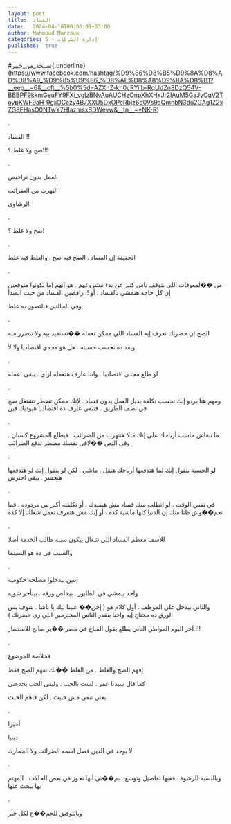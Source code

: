 ```yaml
---
layout: post
title:  الفساد
date:   2024-04-10T00:00:01+03:00
author: Mahmoud Marzouk
categories: 5 - إدارة الشركات
published:  true
---
```

\#نصيحة_من_خبير{.underline}(https://www.facebook.com/hashtag/%D9%86%D8%B5%D9%8A%D8%AD%D8%A9_%D9%85%D9%86_%D8%AE%D8%A8%D9%8A%D8%B1?__eep__=6&__cft__%5b0%5d=AZXnZ-kh0cRYiIb-RqLldZn8DzQ54V-BBBPF9kkmGeuFY9FXi_vglzBNvAuAUCHzOnpXhXHxJr2IAuM5GaJyCgV2ToypKWF9aH_9giiOCczy4B7XXU5DxOPcRbjz6d0Vs9aQmnbN3du2GAg1Z2xZG8FHasO0NTwY7HIazmsxBDWevw&__tn__=*NK-R)

.

الفساد !!

صح ولا غلط ؟!!!

.

العمل بدون تراخيص

التهرب من الضرائب

الرشاوي

.

صح ولا غلط ؟!

.

الحقيقة إن الفساد . الصح فيه صح . والغلط فيه غلط

.

من ��لمعوقات اللي بتوقف ناس كتير عن بدء مشروعهم . هو إنهم إما يكونوا
متوقعين إن كل حاجة هتمشي بالفساد . أو !! رافضين الفساد من حيث
المبدأ

وفي الحالتين فالتصور ده غلط

.

الصح إن حضرتك تعرف إيه الفساد اللي ممكن تعمله ��تستفيد بيه ولا تتضرر
منه

وبعد ده تحسب حسبته . هل هو مجدي اقتصاديا ولا لأ

.

لو طلع مجدي اقتصاديا . وانتا عارف هتعمله ازاي . يبقى اعمله

.

ومهم هنا بردو إنك تحسب تكلفة بديل العمل بدون فساد . لإنك ممكن تضطر
تشتغل صح في نصف الطريق . فتبقى عارف ده اقتصاديا هيوديك فين

.

ما تبقاش حاسب أرباحك على إنك مثلا هتتهرب من الضرائب . فيطلع المشروع
كسبان . وفي النص ��لاقي نفسك مضطر تدفع الضرائب

.

لو الحسبة بتقول إنك لما هتدفعها أرباحك هتقل . ماشي . لكن لو بتقول إنك
لو هتدفعها هتخسر . يبقى احترس

.

في نفس الوقت . لو اتطلب منك فساد مش هيفيدك . أو تكلفته أكبر من مردوده .
فما تعم��وش ظنا منك إن الدنيا كلها ماشية كده . أو إنك مش هتعرف تعمل شغلك
إلا كده

.

للأسف معظم الفساد اللي شغال بيكون سببه طالب الخدمة أصلا

والسبب في ده هو السينما

.

إتنين بيدخلوا مصلحة حكومية

واحد بيمشي في الطابور . بيخلص ورقه . بيتأخر شويه

والتاني بيدخل على الموظف . أول كلام هو ( إحن�� عنينا ليك يا باشا . شوف
بس الورق ده محتاج إيه واحنا بنقدر الناس المحترمين اللي زي
حضرتك )

آخر اليوم المواطن التاني يطلع يقول المناخ في مصر ��ير صالح
للاستثمار !!!

.

فخلاصة الموضوع

إفهم الصح والغلط . من الغلط ��نك تفهم الصح فقط

كما قال سيدنا عمر . لست بالخب . وليس الخب يخدعني

يعني تبقى مش خبيث . لكن فاهم الخبث

.

أخيرا

دينيا

لا يوجد في الدين فصل اسمه الضرائب ولا الجمارك

.

وبالنسبة للرشوة . ففيها تفاصيل وتوسع . بم��نى أنها تجوز في بعض الحالات .
المهتم بها يبحث عنها

.

وبالتوفيق للجم��ع لكل خير

